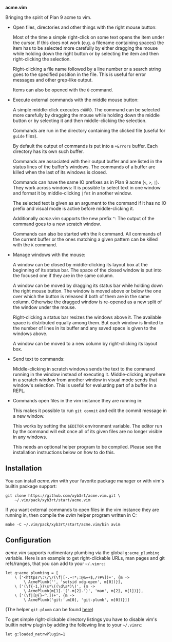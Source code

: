 **acme.vim**

Bringing the spirit of Plan 9 acme to vim.

* Open files, directories and other things with the right mouse button:

	Most of the time a simple right-click on some text opens the item under
	the cursor. If this does not work (e.g. a filename containing spaces)
	the item has to be selected more carefully by either dragging the mouse
	while holding down the right button or by selecting the item and then
	right-clicking the selection.

	Right-clicking a file name followed by a line number or a search string
	goes to the specified position in the file. This is useful for error
	messages and other grep-like output.

	Items can also be opened with the `O` command.

* Execute external commands with the middle mouse button:

	A simple middle-click executes `cWORD`. The command can be selected
	more carefully by dragging the mouse while holding down the middle
	button or by selecting it and then middle-clicking the selection.

	Commands are run in the directory containing the clicked file (useful
	for `guide` files).

	By default the output of commands is put into a `+Errors` buffer. Each
	directory has its own such buffer.

	Commands are associated with their output buffer and are listed in the
	status lines of the buffer's windows. The commands of a buffer are
	killed when the last of its windows is closed.

	Commands can have the same IO prefixes as in Plan 9 acme (`<`, `>`,
	`|`). They work across windows: It is possible to select text in one
	window and format it by middle-clicking `|fmt` in another window.

	The selected text is given as an argument to the command if it has no
	IO prefix and visual mode is active before middle-clicking it.

	Additionally *acme.vim* supports the new prefix `^`: The output of the
	command goes to a new scratch window.

	Commands can also be started with the `R` command. All commands of the
	current buffer or the ones matching a given pattern can be killed with
	the `K` command.

* Manage windows with the mouse:

	A window can be closed by middle-clicking its layout box at the
	beginning of its status bar. The space of the closed window is put into
	the focused one if they are in the same column.

	A window can be moved by dragging its status bar while holding down the
	right mouse button. The window is moved above or below the one over
	which the button is released if both of them are in the same column.
	Otherwise the dragged window is re-opened as a new split of the window
	under the mouse.

	Right-clicking a status bar resizes the windows above it. The available
	space is distributed equally among them. But each window is limited to
	the number of lines in its buffer and any saved space is given to the
	windows above.

	A window can be moved to a new column by right-clicking its layout box.

* Send text to commands:

	Middle-clicking in scratch windows sends the text to the command
	running in the window instead of executing it. Middle-clicking anywhere
	in a scratch window from another window in visual mode sends that
	window's selection. This is useful for evaluating part of a buffer in a
	REPL.

* Commands open files in the vim instance they are running in:

	This makes it possible to run `git commit` and edit the commit message
	in a new window.

	This works by setting the `$EDITOR` environment variable. The editor
	run by the command will exit once all of its given files are no longer
	visible in any windows.

	This needs an optional helper program to be compiled. Please see the
	installation instructions below on how to do this.


Installation
------------

You can install *acme.vim* with your favorite package manager or with vim's
builtin package support:

```
git clone https://github.com/xyb3rt/acme.vim.git \
	~/.vim/pack/xyb3rt/start/acme.vim
```

If you want external commands to open files in the vim instance they are
running in, then compile the *avim* helper program written in C:

```
make -C ~/.vim/pack/xyb3rt/start/acme.vim/bin avim
```


Configuration
-------------

*acme.vim* supports rudimentary plumbing via the global `g:acme_plumbing`
variable. Here is an example to get right-clickable URLs, man pages and git
refs/ranges, that you can add to your `~/.vimrc`:

```
let g:acme_plumbing = [
	\ ['<https?\:\/\/(\f|[-.~!*;:@&=+$,/?#%])+', {m ->
		\ AcmePlumb('', 'setsid xdg-open', m[0])}],
	\ ['(\f{-1,})\s*\((\d\a*)\)', {m ->
		\ AcmePlumb(m[1].'('.m[2].')', 'man', m[2], m[1])}],
	\ ['(\f|[@{}~^.])+', {m ->
		\ AcmePlumb('git:'.m[0], 'git-plumb', m[0])}]]
```

(The helper `git-plumb` can be found
[here](https://github.com/xyb3rt/bin/blob/main/git-plumb))

To get simple right-clickable directory listings you have to disable vim's
builtin netrw plugin by adding the following line to your `~/.vimrc`:

```
let g:loaded_netrwPlugin=1
```
